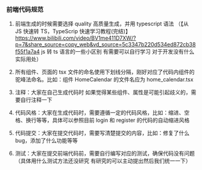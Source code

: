 ### 前端代码规范

1. 前端生成的时候需要选择 quality 高质量生成，并用 typescript 语法 （【从 JS 快速转 TS，TypeScrip 快速学习教程(完结)】 https://www.bilibili.com/video/BV1me411D7XW/?p=7&share_source=copy_web&vd_source=5c3347b220d534ed872cb38f55f1a7a4 js 转 ts 语言的一些小区别 有需要可以自行学习 对于开发没有什么实际用处）

2. 所有组件、页面的 tsx 文件的命名使用下划线分隔，刚好对应了代码内组件的驼峰法命名。比如：组件 HomeCalendar 的文件名应为 home_calendar.tsx

3. 注释：大家在自己生成代码时 如果觉得某些组件、属性是可能引起歧义的，需要自行注释一下

4. 代码风格：大家在生成代码时，需要遵循一定的代码风格，比如：缩进、空格、换行等等，具体可以参照目前 login 和 register 的代码的自动缩进风格

5. 代码提交：大家在提交代码时，需要写清楚提交的内容，比如：修复了什么 bug，添加了什么功能等等

6. 测试：大家在提交前端代码前，需要自行编写对应的测试，确保代码没有问题（具体用什么测试方法还没研究 有研究的可以主动提出然后我们统一一下）
